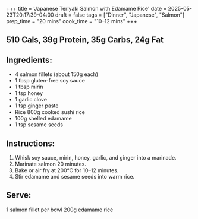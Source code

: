 +++
title = 'Japanese Teriyaki Salmon with Edamame Rice'
date = 2025-05-23T20:17:39-04:00
draft = false
tags = ["Dinner", "Japanese", "Salmon"]
prep_time = "20 mins"
cook_time = "10–12 mins"
+++

## 510 Cals, 39g Protein, 35g Carbs, 24g Fat

## Ingredients:
- 4 salmon fillets (about 150g each)
- 1 tbsp gluten-free soy sauce
- 1 tbsp mirin
- 1 tsp honey
- 1 garlic clove
- 1 tsp ginger paste
- Rice 800g cooked sushi rice
- 100g shelled edamame
- 1 tsp sesame seeds

## Instructions:
1. Whisk soy sauce, mirin, honey, garlic, and ginger into a marinade.
2. Marinate salmon 20 minutes.
3. Bake or air fry at 200°C for 10–12 minutes.
4. Stir edamame and sesame seeds into warm rice.

## Serve:
1 salmon fillet per bowl
200g edamame rice
